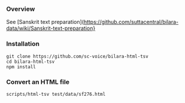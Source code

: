 ### Overview
See [Sanskrit text preparation](https://github.com/suttacentral/bilara-data/wiki/Sanskrit-text-preparation}

### Installation
```
git clone https://github.com/sc-voice/bilara-html-tsv
cd bilara-html-tsv
npm install
```

### Convert an HTML file
```
scripts/html-tsv test/data/sf276.html 
```
